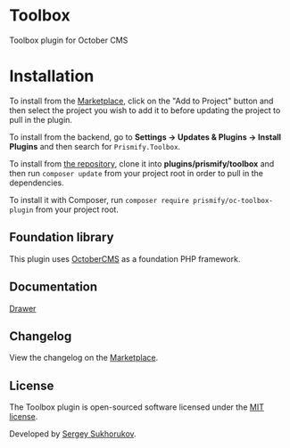 # Toolbox

Toolbox plugin for October CMS

# Installation

To install from the [Marketplace](https://octobercms.com/plugin/prismify-toolbox), click on the "Add to Project" button and then select the project you wish to add it to before updating the project to pull in the plugin.

To install from the backend, go to **Settings -> Updates & Plugins -> Install Plugins** and then search for `Prismify.Toolbox`.

To install from [the repository](https://github.com/prismify/oc-toolbox-plugin), clone it into **plugins/prismify/toolbox** and then run `composer update` from your project root in order to pull in the dependencies.

To install it with Composer, run `composer require prismify/oc-toolbox-plugin` from your project root.

## Foundation library

This plugin uses [OctoberCMS](https://octobercms.com) as a foundation PHP framework.

## Documentation

[Drawer](https://github.com/prismify/oc-toolbox-plugin/blob/master/docs/drawer.md)

## Changelog

View the changelog on the [Marketplace](https://octobercms.com/plugin/prismify-toolbox).

## License

The Toolbox plugin is open-sourced software licensed under the [MIT license](https://opensource.org/licenses/MIT).

Developed by [Sergey Sukhorukov](https://github.com/algoriq).
